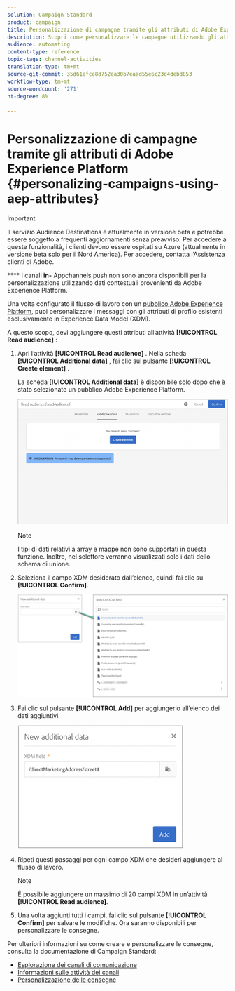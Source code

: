 ```yaml
---
solution: Campaign Standard
product: campaign
title: Personalizzazione di campagne tramite gli attributi di Adobe Experience Platform
description: Scopri come personalizzare le campagne utilizzando gli attributi di Adobe Experience Platform.
audience: automating
content-type: reference
topic-tags: channel-activities
translation-type: tm+mt
source-git-commit: 35d61efce8d752ea30b7eaad55e6c23d4debd853
workflow-type: tm+mt
source-wordcount: '271'
ht-degree: 8%

---
```



# Personalizzazione di campagne tramite gli attributi di Adobe Experience Platform {#personalizing-campaigns-using-aep-attributes}

>[!IMPORTANT]
>
>Il servizio Audience Destinations è attualmente in versione beta e potrebbe essere soggetto a frequenti aggiornamenti senza preavviso. Per accedere a queste funzionalità, i clienti devono essere ospitati su Azure (attualmente in versione beta solo per il Nord America). Per accedere, contatta l’Assistenza clienti di Adobe.
>
>**** I canali  **in-** Appchannels push non sono ancora disponibili per la personalizzazione utilizzando dati contestuali provenienti da Adobe Experience Platform.

Una volta configurato il flusso di lavoro con un [pubblico Adobe Experience Platform](../../integrating/using/aep-about-audience-destinations-service.md), puoi personalizzare i messaggi con gli attributi di profilo esistenti esclusivamente in Experience Data Model (XDM).

A questo scopo, devi aggiungere questi attributi all’attività **[!UICONTROL Read audience]** :

1. Apri l’attività **[!UICONTROL Read audience]** . Nella scheda **[!UICONTROL Additional data]** , fai clic sul pulsante **[!UICONTROL Create element]** .

   La scheda **[!UICONTROL Additional data]** è disponibile solo dopo che è stato selezionato un pubblico Adobe Experience Platform.

   ![](assets/aep_wkf_readaudience_attributes.png)

   >[!NOTE]
   >
   >I tipi di dati relativi a array e mappe non sono supportati in questa funzione. Inoltre, nel selettore verranno visualizzati solo i dati dello schema di unione.

1. Seleziona il campo XDM desiderato dall’elenco, quindi fai clic su **[!UICONTROL Confirm]**.

   ![](assets/aep_wkf_readaudience_perso1.png)

1. Fai clic sul pulsante **[!UICONTROL Add]** per aggiungerlo all’elenco dei dati aggiuntivi.

   ![](assets/aep_wkf_readaudience_perso3.png)

1. Ripeti questi passaggi per ogni campo XDM che desideri aggiungere al flusso di lavoro.

   >[!NOTE]
   >
   >È possibile aggiungere un massimo di 20 campi XDM in un’attività **[!UICONTROL Read audience]**.

1. Una volta aggiunti tutti i campi, fai clic sul pulsante **[!UICONTROL Confirm]** per salvare le modifiche. Ora saranno disponibili per personalizzare le consegne.

Per ulteriori informazioni su come creare e personalizzare le consegne, consulta la documentazione di Campaign Standard:

* [Esplorazione dei canali di comunicazione](../../channels/using/get-started-communication-channels.md)
* [Informazioni sulle attività dei canali](../../automating/using/about-channel-activities.md)
* [Personalizzazione delle consegne](../../designing/using/personalization.md)

